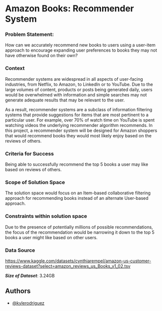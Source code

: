 # Amazon Books: Recommender System

### Problem Statement:

How can we accurately recommend new books to users using a user-item approach to encourage expanding user preferences to books they may not have otherwise found on their own?

### Context

Recommender systems are widespread in all aspects of user-facing industries, from Netflix, to Amazon, to LinkedIn or to YouTube. Due to the large volumes of content, products or posts being generated daily, users would be overwhelmed with information and simple searches may not generate adequate results that may be relevant to the user.

As a result, recommender systems are a subclass of information filtering systems that provide suggestions for items that are most pertinent to a particular user. For example, over 70% of watch time on YouTube is spent watching videos the underlying recommender algorithm recommends. In this project, a recommender system will be designed for Amazon shoppers that would recommend books they would most likely enjoy based on the reviews of others.

### Criteria for Success

Being able to successfully recommend the top 5 books a user may like based on reviews of others.

### Scope of Solution Space

The solution space would focus on an Item-based collaborative filtering approach for recommending books instead of an alternate User-based approach.

### Constraints within solution space

Due to the presence of potentially millions of possible recommendations, the focus of the recommendation would be narrowing it down to the top 5 books a user might like based on other users.

### Data Source

https://www.kaggle.com/datasets/cynthiarempel/amazon-us-customer-reviews-dataset?select=amazon_reviews_us_Books_v1_02.tsv

**_Size of Dataset_**: 3.24GB

## Authors

-   [@kylerodriguez](https://www.github.com/kyleanthonyr)
